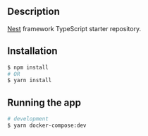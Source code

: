 ## Description

[Nest](https://github.com/nestjs/nest) framework TypeScript starter repository.

## Installation

```bash
$ npm install
# OR
$ yarn install
```

## Running the app

```bash
# development
$ yarn docker-compose:dev
```
